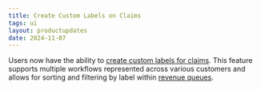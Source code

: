 ```yaml
---
title: Create Custom Labels on Claims
tags: ui
layout: productupdates
date: 2024-11-07
---
```


Users now have the ability to [create custom labels for claims](https://canvas-medical.help.usepylon.com/articles/7708474806-task-claim-labels). This feature supports multiple workflows represented across various customers and allows for sorting and filtering by label within [revenue queues](https://canvas-medical.help.usepylon.com/articles/3240845520-queues).